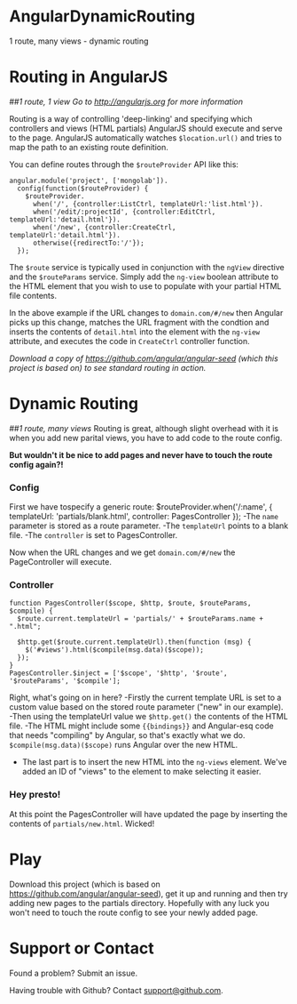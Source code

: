 AngularDynamicRouting
=====================
1 route, many views - dynamic routing

# Routing in AngularJS
##*1 route, 1 view*
*Go to http://angularjs.org for more information*

Routing is a way of controlling 'deep-linking' and specifying which controllers and views (HTML partials) AngularJS should execute and serve to the page. AngularJS automatically watches `$location.url()` and tries to map the path to an existing route definition.

You can define routes through the `$routeProvider` API like this:

    angular.module('project', ['mongolab']).
      config(function($routeProvider) {
        $routeProvider.
          when('/', {controller:ListCtrl, templateUrl:'list.html'}).
          when('/edit/:projectId', {controller:EditCtrl, templateUrl:'detail.html'}).
          when('/new', {controller:CreateCtrl, templateUrl:'detail.html'}).
          otherwise({redirectTo:'/'});
      });

The `$route` service is typically used in conjunction with the `ngView` directive and the `$routeParams` service. Simply add the `ng-view` boolean attribute to the HTML element that you wish to use to populate with your partial HTML file contents.

In the above example if the URL changes to `domain.com/#/new` then Angular picks up this change, matches the URL fragment with the condtion and inserts the contents of `detail.html` into the element with the `ng-view` attribute, and executes the code in `CreateCtrl` controller function.

*Download a copy of https://github.com/angular/angular-seed (which this project is based on) to see standard routing in action.*

# Dynamic Routing
##*1 route, many views*
Routing is great, although slight overhead with it is when you add new parital views, you have to add code to the route config. 

**But wouldn't it be nice to add pages and never have to touch the route config again?!**

### Config
First we have tospecify a generic route:
    $routeProvider.when('/:name', { templateUrl: 'partials/blank.html', controller: PagesController });
-The `name` parameter is stored as a route parameter.
-The `templateUrl` points to a blank file.
-The `controller` is set to PagesController.

Now when the URL changes and we get `domain.com/#/new` the PageController will execute.

### Controller
    function PagesController($scope, $http, $route, $routeParams, $compile) {
      $route.current.templateUrl = 'partials/' + $routeParams.name + ".html";
    
      $http.get($route.current.templateUrl).then(function (msg) {
        $('#views').html($compile(msg.data)($scope));
      });
    }
    PagesController.$inject = ['$scope', '$http', '$route', '$routeParams', '$compile'];

Right, what's going on in here?
-Firstly the current template URL is set to a custom value based on the stored route parameter ("new" in our example).
-Then using the templateUrl value we `$http.get()` the contents of the HTML file.
-The HTML might include some `{{bindings}}` and Angular-esq code that needs "compiling" by Angular, so that's exactly what we do. `$compile(msg.data)($scope)` runs Angular over the new HTML.
- The last part is to insert the new HTML into the `ng-views` element. We've added an ID of "views" to the element to make selecting it easier.

### Hey presto!
At this point the PagesController will have updated the page by inserting the contents of `partials/new.html`. Wicked!

# Play
Download this project (which is based on https://github.com/angular/angular-seed), get it up and running and then try adding new pages to the partials directory. Hopefully with any luck you won't need to touch the route config to see your newly added page.

# Support or Contact
Found a problem? Submit an issue.

Having trouble with Github? Contact support@github.com.